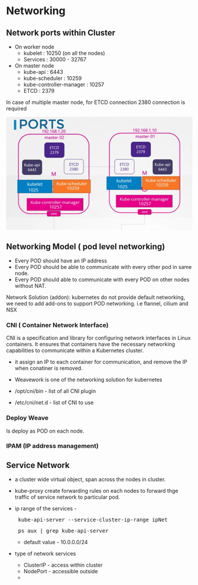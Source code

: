 # Networking
 
## Network ports within Cluster

* On worker node
    * kubelet : 10250 (on all the nodes)
    * Services : 30000 - 32767
* On master node
    * kube-api : 6443
    * kube-scheduler : 10259
    * kube-controller-manager : 10257
    * ETCD : 2379

In case of multiple master node, for ETCD connection 2380 connection is required

![Network Ports](https://github.com/Ankit-Sharma-ggn/CKA/blob/main/images/network_ports.png)


## Networking Model ( pod level networking)

* Every POD should have an IP address
* Every POD should be able to communicate with every other pod in same node.
* Every POD should able to communicate with every POD on other nodes without NAT.

Network Solution (addon): kubernetes do not provide default networking, we need to add add-ons to support POD networking. i.e flannel, cilium and NSX

### CNI ( Container Network Interface)

CNI is a specification and library for configuring network interfaces in Linux containers. It ensures that containers have the necessary networking capabilities to communicate within a Kubernetes cluster.

* it assign an IP to each container for communication, and remove the IP when conatiner is removed.

* Weavework is one of the networking solution for kubernetes

* /opt/cni/bin - list of all CNI plugin

* /etc/cni/net.d - list of CNI to use

### Deploy Weave
Is deploy as POD on each node.

### IPAM (IP address management)


## Service Network
* a cluster wide virtual object, span across the nodes in cluster.

* kube-proxy create forwarding rules on each nodes to forward thge traffic of service network to particular pod.

* ip range of the services - 

    <pre> kube-api-server --service-cluster-ip-range ipNet</pre>

    <pre> ps aux | grep kube-api-server </pre>

    * default value - 10.0.0.0/24

* type of network services
    * ClusterIP - access within cluster
    * NodePort - accessible outside
    * 